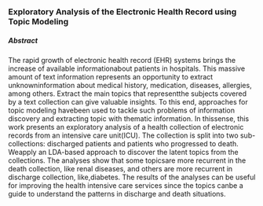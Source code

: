 ### Exploratory Analysis of the Electronic Health Record using Topic Modeling

##### Abstract
The rapid growth of electronic health record (EHR) systems brings the increase of available informationabout patients in hospitals. This massive amount of text information represents an opportunity to extract unknowninformation about medical history, medication, diseases, allergies, among others. Extract the main topics that representthe subjects covered by a text collection can give valuable insights. To this end, approaches for topic modeling havebeen used to tackle such problems of information discovery and extracting topic with thematic information. In thissense, this work presents an exploratory analysis of a health collection of electronic records from an intensive care unit(ICU). The collection is split into two sub-collections: discharged patients and patients who progressed to death. Weapply an LDA-based approach to discover the latent topics from the collections. The analyses show that some topicsare more recurrent in the death collection, like renal diseases, and others are more recurrent in discharge collection, like,diabetes. The results of the analyses can be useful for improving the health intensive care services since the topics canbe a guide to understand the patterns in discharge and death situations.
